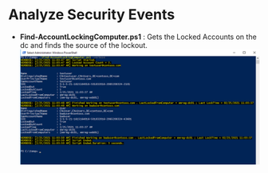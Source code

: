 # Analyze Security Events 

- **Find-AccountLockingComputer.ps1** : Gets the Locked Accounts on the dc and finds the source of the lockout.
![Example](./images/FindAccountLockingComputer.png)